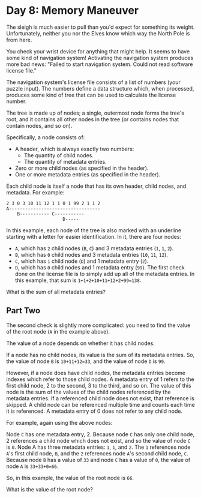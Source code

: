 # Day 8: Memory Maneuver

The sleigh is much easier to pull than you'd expect for something its weight. Unfortunately, neither you nor the Elves know which way the North Pole is from here.

You check your wrist device for anything that might help. It seems to have some kind of navigation system! Activating the navigation system produces more bad news: "Failed to start navigation system. Could not read software license file."

The navigation system's license file consists of a list of numbers (your puzzle input). The numbers define a data structure which, when processed, produces some kind of tree that can be used to calculate the license number.

The tree is made up of nodes; a single, outermost node forms the tree's root, and it contains all other nodes in the tree (or contains nodes that contain nodes, and so on).

Specifically, a node consists of:

- A header, which is always exactly two numbers:
  - The quantity of child nodes.
  - The quantity of metadata entries.
- Zero or more child nodes (as specified in the header).
- One or more metadata entries (as specified in the header).

Each child node is itself a node that has its own header, child nodes, and metadata. For example:

```
2 3 0 3 10 11 12 1 1 0 1 99 2 1 1 2
A----------------------------------
    B----------- C-----------
                     D-----
```

In this example, each node of the tree is also marked with an underline starting with a letter for easier identification. In it, there are four nodes:

- `A`, which has `2` child nodes (`B`, `C`) and 3 metadata entries (`1`, `1`, `2`).
- `B`, which has `0` child nodes and 3 metadata entries (`10`, `11`, `12`).
- `C`, which has `1` child node (`D`) and 1 metadata entry (`2`).
- `D`, which has `0` child nodes and 1 metadata entry (`99`).
The first check done on the license file is to simply add up all of the metadata entries. In this example, that sum is `1+1+2+10+11+12+2+99=138`.

What is the sum of all metadata entries?

## Part Two

The second check is slightly more complicated: you need to find the value of the root node (`A` in the example above).

The value of a node depends on whether it has child nodes.

If a node has no child nodes, its value is the sum of its metadata entries. So, the value of node `B` is `10+11+12=33`, and the value of node `D` is `99`.

However, if a node does have child nodes, the metadata entries become indexes which refer to those child nodes. A metadata entry of 1 refers to the first child node, 2 to the second, 3 to the third, and so on. The value of this node is the sum of the values of the child nodes referenced by the metadata entries. If a referenced child node does not exist, that reference is skipped. A child node can be referenced multiple time and counts each time it is referenced. A metadata entry of 0 does not refer to any child node.

For example, again using the above nodes:

Node `C` has one metadata entry, 2. Because node `C` has only one child node, 2 references a child node which does not exist, and so the value of node `C` is `0`.
Node A has three metadata entries: `1`, `1`, and `2`. The `1` references node `A`'s first child node, `B`, and the `2` references node `A`'s second child node, `C`. Because node `B` has a value of `33` and node `C` has a value of `0`, the value of node `A` is `33+33+0=66`.

So, in this example, the value of the root node is `66`.

What is the value of the root node?
